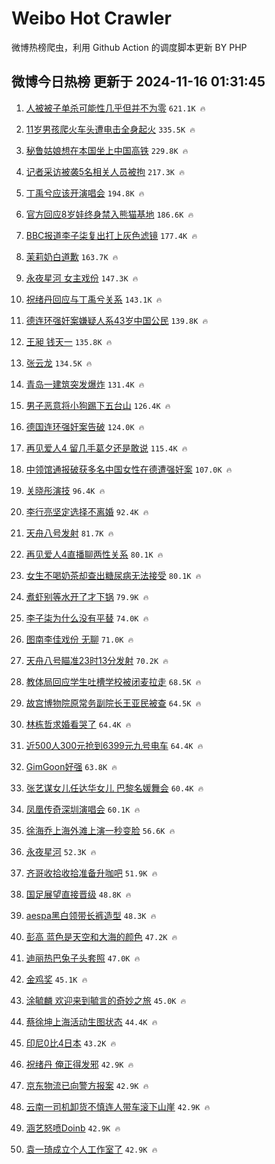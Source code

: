 # Weibo Hot Crawler 



微博热榜爬虫，利用 Github Action 的调度脚本更新 BY PHP 


## 微博今日热榜 更新于 2024-11-16 01:31:45 
1. [人被被子单杀可能性几乎但并不为零](https://s.weibo.com/weibo?q=%23%E4%BA%BA%E8%A2%AB%E8%A2%AB%E5%AD%90%E5%8D%95%E6%9D%80%E5%8F%AF%E8%83%BD%E6%80%A7%E5%87%A0%E4%B9%8E%E4%BD%86%E5%B9%B6%E4%B8%8D%E4%B8%BA%E9%9B%B6%23&t=31&band_rank=1&Refer=top) `621.1K 🔥` 

1. [11岁男孩爬火车头遭电击全身起火](https://s.weibo.com/weibo?q=%2311%E5%B2%81%E7%94%B7%E5%AD%A9%E7%88%AC%E7%81%AB%E8%BD%A6%E5%A4%B4%E9%81%AD%E7%94%B5%E5%87%BB%E5%85%A8%E8%BA%AB%E8%B5%B7%E7%81%AB%23&t=31&band_rank=2&Refer=top) `335.5K 🔥` 

1. [秘鲁姑娘想在本国坐上中国高铁](https://s.weibo.com/weibo?q=%23%E7%A7%98%E9%B2%81%E5%A7%91%E5%A8%98%E6%83%B3%E5%9C%A8%E6%9C%AC%E5%9B%BD%E5%9D%90%E4%B8%8A%E4%B8%AD%E5%9B%BD%E9%AB%98%E9%93%81%23&t=31&band_rank=3&Refer=top) `229.8K 🔥` 

1. [记者采访被袭5名相关人员被拘](https://s.weibo.com/weibo?q=%23%E8%AE%B0%E8%80%85%E9%87%87%E8%AE%BF%E8%A2%AB%E8%A2%AD5%E5%90%8D%E7%9B%B8%E5%85%B3%E4%BA%BA%E5%91%98%E8%A2%AB%E6%8B%98%23&t=31&band_rank=4&Refer=top) `217.3K 🔥` 

1. [丁禹兮应该开演唱会](https://s.weibo.com/weibo?q=%E4%B8%81%E7%A6%B9%E5%85%AE%E5%BA%94%E8%AF%A5%E5%BC%80%E6%BC%94%E5%94%B1%E4%BC%9A&t=31&band_rank=5&Refer=top) `194.8K 🔥` 

1. [官方回应8岁娃终身禁入熊猫基地](https://s.weibo.com/weibo?q=%23%E5%AE%98%E6%96%B9%E5%9B%9E%E5%BA%948%E5%B2%81%E5%A8%83%E7%BB%88%E8%BA%AB%E7%A6%81%E5%85%A5%E7%86%8A%E7%8C%AB%E5%9F%BA%E5%9C%B0%23&t=31&band_rank=6&Refer=top) `186.6K 🔥` 

1. [BBC报道李子柒复出打上灰色滤镜](https://s.weibo.com/weibo?q=%23BBC%E6%8A%A5%E9%81%93%E6%9D%8E%E5%AD%90%E6%9F%92%E5%A4%8D%E5%87%BA%E6%89%93%E4%B8%8A%E7%81%B0%E8%89%B2%E6%BB%A4%E9%95%9C%23&t=31&band_rank=7&Refer=top) `177.4K 🔥` 

1. [茉莉奶白道歉](https://s.weibo.com/weibo?q=%23%E8%8C%89%E8%8E%89%E5%A5%B6%E7%99%BD%E9%81%93%E6%AD%89%23&t=31&band_rank=8&Refer=top) `163.7K 🔥` 

1. [永夜星河 女主戏份](https://s.weibo.com/weibo?q=%E6%B0%B8%E5%A4%9C%E6%98%9F%E6%B2%B3%20%E5%A5%B3%E4%B8%BB%E6%88%8F%E4%BB%BD&t=31&band_rank=9&Refer=top) `147.3K 🔥` 

1. [祝绪丹回应与丁禹兮关系](https://s.weibo.com/weibo?q=%E7%A5%9D%E7%BB%AA%E4%B8%B9%E5%9B%9E%E5%BA%94%E4%B8%8E%E4%B8%81%E7%A6%B9%E5%85%AE%E5%85%B3%E7%B3%BB&t=31&band_rank=10&Refer=top) `143.1K 🔥` 

1. [德连环强奸案嫌疑人系43岁中国公民](https://s.weibo.com/weibo?q=%23%E5%BE%B7%E8%BF%9E%E7%8E%AF%E5%BC%BA%E5%A5%B8%E6%A1%88%E5%AB%8C%E7%96%91%E4%BA%BA%E7%B3%BB43%E5%B2%81%E4%B8%AD%E5%9B%BD%E5%85%AC%E6%B0%91%23&t=31&band_rank=11&Refer=top) `139.8K 🔥` 

1. [王昶 钱天一](https://s.weibo.com/weibo?q=%E7%8E%8B%E6%98%B6%20%E9%92%B1%E5%A4%A9%E4%B8%80&t=31&band_rank=12&Refer=top) `135.8K 🔥` 

1. [张云龙](https://s.weibo.com/weibo?q=%E5%BC%A0%E4%BA%91%E9%BE%99&t=31&band_rank=13&Refer=top) `134.5K 🔥` 

1. [青岛一建筑突发爆炸](https://s.weibo.com/weibo?q=%23%E9%9D%92%E5%B2%9B%E4%B8%80%E5%BB%BA%E7%AD%91%E7%AA%81%E5%8F%91%E7%88%86%E7%82%B8%23&t=31&band_rank=14&Refer=top) `131.4K 🔥` 

1. [男子恶意将小狗踢下五台山](https://s.weibo.com/weibo?q=%23%E7%94%B7%E5%AD%90%E6%81%B6%E6%84%8F%E5%B0%86%E5%B0%8F%E7%8B%97%E8%B8%A2%E4%B8%8B%E4%BA%94%E5%8F%B0%E5%B1%B1%23&t=31&band_rank=15&Refer=top) `126.4K 🔥` 

1. [德国连环强奸案告破](https://s.weibo.com/weibo?q=%23%E5%BE%B7%E5%9B%BD%E8%BF%9E%E7%8E%AF%E5%BC%BA%E5%A5%B8%E6%A1%88%E5%91%8A%E7%A0%B4%23&t=31&band_rank=16&Refer=top) `124.0K 🔥` 

1. [再见爱人4 留几手葛夕还是敢说](https://s.weibo.com/weibo?q=%E5%86%8D%E8%A7%81%E7%88%B1%E4%BA%BA4%20%E7%95%99%E5%87%A0%E6%89%8B%E8%91%9B%E5%A4%95%E8%BF%98%E6%98%AF%E6%95%A2%E8%AF%B4&t=31&band_rank=17&Refer=top) `115.4K 🔥` 

1. [中领馆通报破获多名中国女性在德遭强奸案](https://s.weibo.com/weibo?q=%23%E4%B8%AD%E9%A2%86%E9%A6%86%E9%80%9A%E6%8A%A5%E7%A0%B4%E8%8E%B7%E5%A4%9A%E5%90%8D%E4%B8%AD%E5%9B%BD%E5%A5%B3%E6%80%A7%E5%9C%A8%E5%BE%B7%E9%81%AD%E5%BC%BA%E5%A5%B8%E6%A1%88%23&t=31&band_rank=18&Refer=top) `107.0K 🔥` 

1. [关晓彤演技](https://s.weibo.com/weibo?q=%E5%85%B3%E6%99%93%E5%BD%A4%E6%BC%94%E6%8A%80&t=31&band_rank=19&Refer=top) `96.4K 🔥` 

1. [李行亮坚定选择不离婚](https://s.weibo.com/weibo?q=%23%E6%9D%8E%E8%A1%8C%E4%BA%AE%E5%9D%9A%E5%AE%9A%E9%80%89%E6%8B%A9%E4%B8%8D%E7%A6%BB%E5%A9%9A%23&t=31&band_rank=20&Refer=top) `92.4K 🔥` 

1. [天舟八号发射](https://s.weibo.com/weibo?q=%23%E5%A4%A9%E8%88%9F%E5%85%AB%E5%8F%B7%E5%8F%91%E5%B0%84%23&t=31&band_rank=21&Refer=top) `81.7K 🔥` 

1. [再见爱人4直播聊两性关系](https://s.weibo.com/weibo?q=%23%E5%86%8D%E8%A7%81%E7%88%B1%E4%BA%BA4%E7%9B%B4%E6%92%AD%E8%81%8A%E4%B8%A4%E6%80%A7%E5%85%B3%E7%B3%BB%23&t=31&band_rank=22&Refer=top) `80.1K 🔥` 

1. [女生不喝奶茶却查出糖尿病无法接受](https://s.weibo.com/weibo?q=%23%E5%A5%B3%E7%94%9F%E4%B8%8D%E5%96%9D%E5%A5%B6%E8%8C%B6%E5%8D%B4%E6%9F%A5%E5%87%BA%E7%B3%96%E5%B0%BF%E7%97%85%E6%97%A0%E6%B3%95%E6%8E%A5%E5%8F%97%23&t=31&band_rank=23&Refer=top) `80.1K 🔥` 

1. [煮虾别等水开了才下锅](https://s.weibo.com/weibo?q=%23%E7%85%AE%E8%99%BE%E5%88%AB%E7%AD%89%E6%B0%B4%E5%BC%80%E4%BA%86%E6%89%8D%E4%B8%8B%E9%94%85%23&t=31&band_rank=24&Refer=top) `79.9K 🔥` 

1. [李子柒为什么没有平替](https://s.weibo.com/weibo?q=%23%E6%9D%8E%E5%AD%90%E6%9F%92%E4%B8%BA%E4%BB%80%E4%B9%88%E6%B2%A1%E6%9C%89%E5%B9%B3%E6%9B%BF%23&t=31&band_rank=25&Refer=top) `74.0K 🔥` 

1. [图南李佳戏份 无聊](https://s.weibo.com/weibo?q=%E5%9B%BE%E5%8D%97%E6%9D%8E%E4%BD%B3%E6%88%8F%E4%BB%BD%20%E6%97%A0%E8%81%8A&t=31&band_rank=26&Refer=top) `71.0K 🔥` 

1. [天舟八号瞄准23时13分发射](https://s.weibo.com/weibo?q=%23%E5%A4%A9%E8%88%9F%E5%85%AB%E5%8F%B7%E7%9E%84%E5%87%8623%E6%97%B613%E5%88%86%E5%8F%91%E5%B0%84%23&t=31&band_rank=27&Refer=top) `70.2K 🔥` 

1. [教体局回应学生吐槽学校被闭麦拉走](https://s.weibo.com/weibo?q=%23%E6%95%99%E4%BD%93%E5%B1%80%E5%9B%9E%E5%BA%94%E5%AD%A6%E7%94%9F%E5%90%90%E6%A7%BD%E5%AD%A6%E6%A0%A1%E8%A2%AB%E9%97%AD%E9%BA%A6%E6%8B%89%E8%B5%B0%23&t=31&band_rank=28&Refer=top) `68.5K 🔥` 

1. [故宫博物院原常务副院长王亚民被查](https://s.weibo.com/weibo?q=%23%E6%95%85%E5%AE%AB%E5%8D%9A%E7%89%A9%E9%99%A2%E5%8E%9F%E5%B8%B8%E5%8A%A1%E5%89%AF%E9%99%A2%E9%95%BF%E7%8E%8B%E4%BA%9A%E6%B0%91%E8%A2%AB%E6%9F%A5%23&t=31&band_rank=29&Refer=top) `64.5K 🔥` 

1. [林栋哲求婚看哭了](https://s.weibo.com/weibo?q=%E6%9E%97%E6%A0%8B%E5%93%B2%E6%B1%82%E5%A9%9A%E7%9C%8B%E5%93%AD%E4%BA%86&t=31&band_rank=30&Refer=top) `64.4K 🔥` 

1. [近500人300元抢到6399元九号电车](https://s.weibo.com/weibo?q=%23%E8%BF%91500%E4%BA%BA300%E5%85%83%E6%8A%A2%E5%88%B06399%E5%85%83%E4%B9%9D%E5%8F%B7%E7%94%B5%E8%BD%A6%23&t=31&band_rank=31&Refer=top) `64.4K 🔥` 

1. [GimGoon好强](https://s.weibo.com/weibo?q=%23GimGoon%E5%A5%BD%E5%BC%BA%23&t=31&band_rank=32&Refer=top) `63.8K 🔥` 

1. [张艺谋女儿任达华女儿 巴黎名媛舞会](https://s.weibo.com/weibo?q=%E5%BC%A0%E8%89%BA%E8%B0%8B%E5%A5%B3%E5%84%BF%E4%BB%BB%E8%BE%BE%E5%8D%8E%E5%A5%B3%E5%84%BF%20%E5%B7%B4%E9%BB%8E%E5%90%8D%E5%AA%9B%E8%88%9E%E4%BC%9A&t=31&band_rank=33&Refer=top) `60.4K 🔥` 

1. [凤凰传奇深圳演唱会](https://s.weibo.com/weibo?q=%E5%87%A4%E5%87%B0%E4%BC%A0%E5%A5%87%E6%B7%B1%E5%9C%B3%E6%BC%94%E5%94%B1%E4%BC%9A&t=31&band_rank=34&Refer=top) `60.1K 🔥` 

1. [徐海乔上海外滩上演一秒变脸](https://s.weibo.com/weibo?q=%23%E5%BE%90%E6%B5%B7%E4%B9%94%E4%B8%8A%E6%B5%B7%E5%A4%96%E6%BB%A9%E4%B8%8A%E6%BC%94%E4%B8%80%E7%A7%92%E5%8F%98%E8%84%B8%23&t=31&band_rank=35&Refer=top) `56.6K 🔥` 

1. [永夜星河](https://s.weibo.com/weibo?q=%E6%B0%B8%E5%A4%9C%E6%98%9F%E6%B2%B3&t=31&band_rank=36&Refer=top) `52.3K 🔥` 

1. [齐哥收拾收拾准备升咖吧](https://s.weibo.com/weibo?q=%23%E9%BD%90%E5%93%A5%E6%94%B6%E6%8B%BE%E6%94%B6%E6%8B%BE%E5%87%86%E5%A4%87%E5%8D%87%E5%92%96%E5%90%A7%23&t=31&band_rank=37&Refer=top) `51.9K 🔥` 

1. [国足展望直接晋级](https://s.weibo.com/weibo?q=%23%E5%9B%BD%E8%B6%B3%E5%B1%95%E6%9C%9B%E7%9B%B4%E6%8E%A5%E6%99%8B%E7%BA%A7%23&t=31&band_rank=38&Refer=top) `48.8K 🔥` 

1. [aespa黑白领带长裤造型](https://s.weibo.com/weibo?q=%23aespa%E9%BB%91%E7%99%BD%E9%A2%86%E5%B8%A6%E9%95%BF%E8%A3%A4%E9%80%A0%E5%9E%8B%23&t=31&band_rank=39&Refer=top) `48.3K 🔥` 

1. [彭高 蓝色是天空和大海的颜色](https://s.weibo.com/weibo?q=%E5%BD%AD%E9%AB%98%20%E8%93%9D%E8%89%B2%E6%98%AF%E5%A4%A9%E7%A9%BA%E5%92%8C%E5%A4%A7%E6%B5%B7%E7%9A%84%E9%A2%9C%E8%89%B2&t=31&band_rank=40&Refer=top) `47.2K 🔥` 

1. [迪丽热巴兔子头套照](https://s.weibo.com/weibo?q=%23%E8%BF%AA%E4%B8%BD%E7%83%AD%E5%B7%B4%E5%85%94%E5%AD%90%E5%A4%B4%E5%A5%97%E7%85%A7%23&t=31&band_rank=41&Refer=top) `47.0K 🔥` 

1. [金鸡奖](https://s.weibo.com/weibo?q=%E9%87%91%E9%B8%A1%E5%A5%96&t=31&band_rank=42&Refer=top) `45.1K 🔥` 

1. [涂毓麟 欢迎来到毓言的奇妙之旅](https://s.weibo.com/weibo?q=%E6%B6%82%E6%AF%93%E9%BA%9F%20%E6%AC%A2%E8%BF%8E%E6%9D%A5%E5%88%B0%E6%AF%93%E8%A8%80%E7%9A%84%E5%A5%87%E5%A6%99%E4%B9%8B%E6%97%85&t=31&band_rank=43&Refer=top) `45.0K 🔥` 

1. [蔡徐坤上海活动生图状态](https://s.weibo.com/weibo?q=%23%E8%94%A1%E5%BE%90%E5%9D%A4%E4%B8%8A%E6%B5%B7%E6%B4%BB%E5%8A%A8%E7%94%9F%E5%9B%BE%E7%8A%B6%E6%80%81%23&t=31&band_rank=44&Refer=top) `44.4K 🔥` 

1. [印尼0比4日本](https://s.weibo.com/weibo?q=%23%E5%8D%B0%E5%B0%BC0%E6%AF%944%E6%97%A5%E6%9C%AC%23&t=31&band_rank=45&Refer=top) `43.2K 🔥` 

1. [祝绪丹 俺正得发邪](https://s.weibo.com/weibo?q=%E7%A5%9D%E7%BB%AA%E4%B8%B9%20%E4%BF%BA%E6%AD%A3%E5%BE%97%E5%8F%91%E9%82%AA&t=31&band_rank=46&Refer=top) `42.9K 🔥` 

1. [京东物流已向警方报案](https://s.weibo.com/weibo?q=%23%E4%BA%AC%E4%B8%9C%E7%89%A9%E6%B5%81%E5%B7%B2%E5%90%91%E8%AD%A6%E6%96%B9%E6%8A%A5%E6%A1%88%23&t=31&band_rank=47&Refer=top) `42.9K 🔥` 

1. [云南一司机卸货不慎连人带车滚下山崖](https://s.weibo.com/weibo?q=%23%E4%BA%91%E5%8D%97%E4%B8%80%E5%8F%B8%E6%9C%BA%E5%8D%B8%E8%B4%A7%E4%B8%8D%E6%85%8E%E8%BF%9E%E4%BA%BA%E5%B8%A6%E8%BD%A6%E6%BB%9A%E4%B8%8B%E5%B1%B1%E5%B4%96%23&t=31&band_rank=48&Refer=top) `42.9K 🔥` 

1. [涵艺怒喷Doinb](https://s.weibo.com/weibo?q=%23%E6%B6%B5%E8%89%BA%E6%80%92%E5%96%B7Doinb%23&t=31&band_rank=49&Refer=top) `42.9K 🔥` 

1. [袁一琦成立个人工作室了](https://s.weibo.com/weibo?q=%23%E8%A2%81%E4%B8%80%E7%90%A6%E6%88%90%E7%AB%8B%E4%B8%AA%E4%BA%BA%E5%B7%A5%E4%BD%9C%E5%AE%A4%E4%BA%86%23&t=31&band_rank=50&Refer=top) `42.9K 🔥` 

